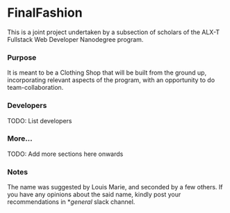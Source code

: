 # FinalFashion
This is a joint project undertaken by a subsection of scholars of the ALX-T Fullstack Web Developer Nanodegree program.  

### Purpose
It is meant to be a Clothing Shop that will be built from the ground up, incorporating relevant aspects of the program, with an opportunity to do team-collaboration.

### Developers
TODO: List developers

### More...
TODO: Add more sections here onwards 

### Notes
The name was suggested by Louis Marie, and seconded by a few others. If you have any opinions about the said name, kindly post your recommendations in **general* slack channel.
